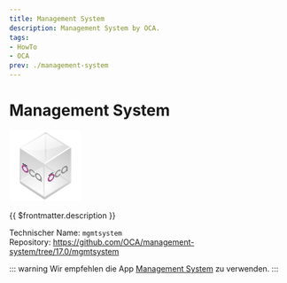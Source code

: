 ```yaml
---
title: Management System
description: Management System by OCA.
tags:
- HowTo
- OCA
prev: ./management-system
---
```

# Management System
![icon_oca_app](attachments/icon_oca_app.png)

{{ $frontmatter.description }}

Technischer Name: `mgmtsystem`\
Repository: <https://github.com/OCA/management-system/tree/17.0/mgmtsystem>

::: warning
 Wir empfehlen die App [Management System](Management%20System.md) zu verwenden.
:::